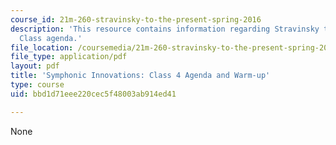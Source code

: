 ```yaml
---
course_id: 21m-260-stravinsky-to-the-present-spring-2016
description: 'This resource contains information regarding Stravinsky to the present:
  Class agenda.'
file_location: /coursemedia/21m-260-stravinsky-to-the-present-spring-2016/bbd1d71eee220cec5f48003ab914ed41_MIT21M_260S16_class04.pdf
file_type: application/pdf
layout: pdf
title: 'Symphonic Innovations: Class 4 Agenda and Warm-up'
type: course
uid: bbd1d71eee220cec5f48003ab914ed41

---
```

None